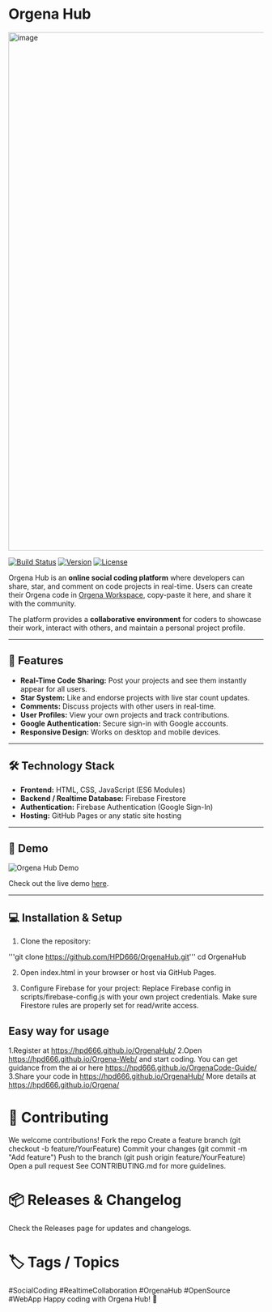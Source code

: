 # Orgena Hub

 <img width="1024" height="1024" alt="image" src="https://github.com/user-attachments/assets/6e893e57-f994-4860-98d3-67ee05d970e1" />





[![Build Status](https://img.shields.io/badge/build-passing-brightgreen)](https://github.com/HPD666/OrgenaHub/actions)
[![Version](https://img.shields.io/badge/version-1.0.0-blue)](https://github.com/HPD666/OrgenaHub/releases)
[![License](https://img.shields.io/badge/license-MIT-green)](LICENSE)

Orgena Hub is an **online social coding platform** where developers can share, star, and comment on code projects in real-time. Users can create their Orgena code in [Orgena Workspace](https://github.com/HPD666/Orgena), copy-paste it here, and share it with the community.  

The platform provides a **collaborative environment** for coders to showcase their work, interact with others, and maintain a personal project profile.

---

## 🎯 Features

- **Real-Time Code Sharing:** Post your projects and see them instantly appear for all users.
- **Star System:** Like and endorse projects with live star count updates.
- **Comments:** Discuss projects with other users in real-time.
- **User Profiles:** View your own projects and track contributions.
- **Google Authentication:** Secure sign-in with Google accounts.
- **Responsive Design:** Works on desktop and mobile devices.

---

## 🛠 Technology Stack

- **Frontend:** HTML, CSS, JavaScript (ES6 Modules)
- **Backend / Realtime Database:** Firebase Firestore
- **Authentication:** Firebase Authentication (Google Sign-In)
- **Hosting:** GitHub Pages or any static site hosting

---

## 🚀 Demo

![Orgena Hub Demo](assets/demo.gif)

Check out the live demo [here](https://hpd666.github.io/OrgenaHub/).

---

## 💻 Installation & Setup

1. Clone the repository:

'''git clone https://github.com/HPD666/OrgenaHub.git'''
cd OrgenaHub

2. Open index.html in your browser or host via GitHub Pages.
   
3. Configure Firebase for your project:
Replace Firebase config in scripts/firebase-config.js with your own project credentials.
Make sure Firestore rules are properly set for read/write access.
## Easy way for usage
1.Register at https://hpd666.github.io/OrgenaHub/
2.Open https://hpd666.github.io/Orgena-Web/ and start coding. You can get guidance from the ai or here https://hpd666.github.io/OrgenaCode-Guide/
3.Share your code in https://hpd666.github.io/OrgenaHub/
More details at https://hpd666.github.io/Orgena/


# 🤝 Contributing
We welcome contributions!
Fork the repo
Create a feature branch (git checkout -b feature/YourFeature)
Commit your changes (git commit -m "Add feature")
Push to the branch (git push origin feature/YourFeature)
Open a pull request
See CONTRIBUTING.md for more guidelines.


# 📦 Releases & Changelog
Check the Releases page for updates and changelogs.


# 🏷 Tags / Topics
#SocialCoding #RealtimeCollaboration #OrgenaHub #OpenSource #WebApp
Happy coding with Orgena Hub! 🚀
